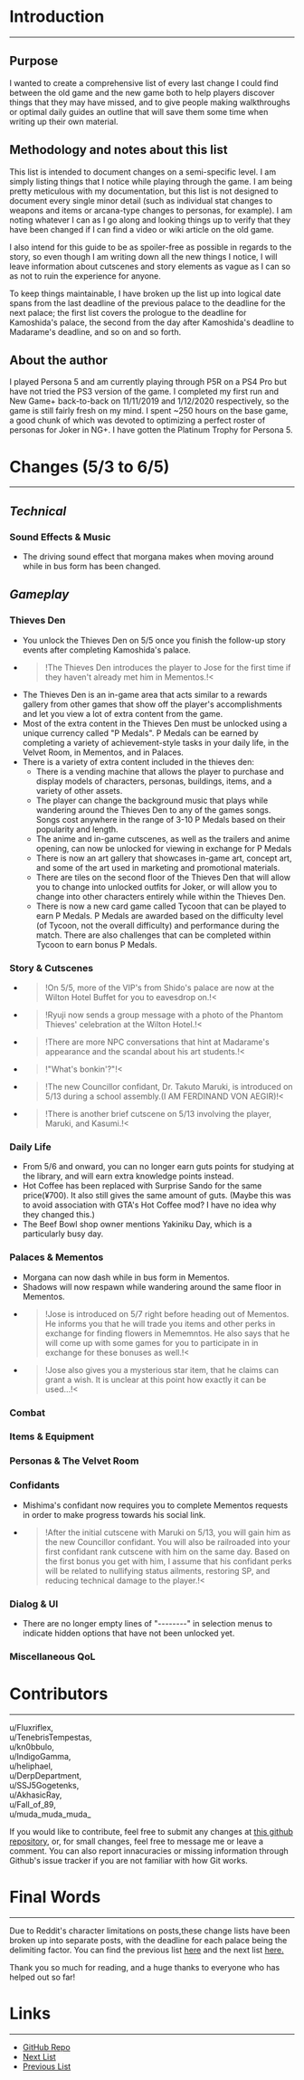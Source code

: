 
# Introduction
---

## Purpose

I wanted to create a comprehensive list of every last change I could find between the old game and the new game both to help players discover things that they may have missed, and to give people making walkthroughs or optimal daily guides an outline that will save them some time when writing up their own material.

## Methodology and notes about this list

This list is intended to document changes on a semi-specific level. I am simply listing things that I notice while playing through the game. I am being pretty meticulous with my documentation, but this list is not designed to document every single minor detail (such as individual stat changes to weapons and items or arcana-type changes to personas, for example). I am noting whatever I can as I go along and looking things up to verify that they have been changed if I can find a video or wiki article on the old game. 
  
I also intend for this guide to be as spoiler-free as possible in regards to the story, so even though I am writing down all the new things I notice, I will leave information about cutscenes and story elements as vague as I can so as not to ruin the experience for anyone.

To keep things maintainable, I have broken up the list up into logical date spans from the last deadline of the previous palace to the deadline for the next palace; the first list covers the prologue to the deadline for Kamoshida's palace, the second from the day after Kamoshida's deadline to Madarame's deadline, and so on and so forth.

## About the author

I played Persona 5 and am currently playing through P5R on a PS4 Pro but have not tried the PS3 version of the game. I completed my first run and New Game+ back-to-back on 11/11/2019 and 1/12/2020 respectively, so the game is still fairly fresh on my mind. I spent ~250 hours on the base game, a good chunk of which was devoted to optimizing a perfect roster of personas for Joker in NG+. I have gotten the Platinum Trophy for Persona 5.

# Changes (5/3 to 6/5)
---

## ***Technical***

### Sound Effects & Music

* The driving sound effect that morgana makes when moving around while in bus form has been changed.

## ***Gameplay***

### Thieves Den

* You unlock the Thieves Den on 5/5 once you finish the follow-up story events after completing Kamoshida's palace.
* >!The Thieves Den introduces the player to Jose for the first time if they haven't already met him in Mementos.!<
* The Thieves Den is an in-game area that acts similar to a rewards gallery from other games that show off the player's accomplishments and let you view a lot of extra content from the game.
* Most of the extra content in the Thieves Den must be unlocked using a unique currency called "P Medals". P Medals can be earned by completing a variety of achievement-style tasks in your daily life, in the Velvet Room, in Mementos, and in Palaces.
* There is a variety of extra content included in the thieves den:
    * There is a vending machine that allows the player to purchase and display models of characters, personas, buildings, items, and a variety of other assets.
    * The player can change the background music that plays while wandering around the Thieves Den to any of the games songs. Songs cost anywhere in the range of 3-10 P Medals based on their popularity and length. 
    * The anime and in-game cutscenes, as well as the trailers and anime opening, can now be unlocked for viewing in exchange for P Medals
    * There is now an art gallery that showcases in-game art, concept art, and some of the art used in marketing and promotional materials.
    * There are tiles on the second floor of the Thieves Den that will allow you to change into unlocked outfits for Joker, or will allow you to change into other characters entirely while within the Thieves Den.
    * There is now a new card game called Tycoon that can be played to earn P Medals. P Medals are awarded based on the difficulty level (of Tycoon, not the overall difficulty) and performance during the match. There are also challenges that can be completed within Tycoon to earn bonus P Medals.

### Story & Cutscenes

* >!On 5/5, more of the VIP's from Shido's palace are now at the Wilton Hotel Buffet for you to eavesdrop on.!<
* >!Ryuji now sends a group message with a photo of the Phantom Thieves' celebration at the Wilton Hotel.!<
* >!There are more NPC conversations that hint at Madarame's appearance and the scandal about his art students.!<
* >!"What's bonkin'?"!<
* >!The new Councillor confidant, Dr. Takuto Maruki, is introduced on 5/13 during a school assembly.(I AM FERDINAND VON AEGIR)!<
* >!There is another brief cutscene on 5/13 involving the player, Maruki, and Kasumi.!<

### Daily Life

* From 5/6 and onward, you can no longer earn guts points for studying at the library, and will earn extra knowledge points instead.
* Hot Coffee has been replaced with Surprise Sando for the same price(¥700). It also still gives the same amount of guts. (Maybe this was to avoid association with GTA's Hot Coffee mod? I have no idea why they changed this.)
* The Beef Bowl shop owner mentions Yakiniku Day, which is a particularly busy day.

### Palaces & Mementos

* Morgana can now dash while in bus form in Mementos.
* Shadows will now respawn while wandering around the same floor in Mementos.
* >!Jose is introduced on 5/7 right before heading out of Mementos. He informs you that he will trade you items and other perks in exchange for finding flowers in Mememntos. He also says that he will come up with some games for you to participate in in exchange for these bonuses as well.!<
* >!Jose also gives you a mysterious star item, that he claims can grant a wish. It is unclear at this point how exactly it can be used...!<

### Combat

### Items & Equipment

### Personas & The Velvet Room

### Confidants

* Mishima's confidant now requires you to complete Mementos requests in order to make progress towards his social link. 
* >!After the initial cutscene with Maruki on 5/13, you will gain him as the new Councillor confidant. You will also be railroaded into your first confidant rank cutscene with him on the same day. Based on the first bonus you get with him, I assume that his confidant perks will be related to nullifying status ailments, restoring SP, and reducing technical damage to the player.!<

### Dialog & UI

* There are no longer empty lines of "--------" in selection menus to indicate hidden options that have not been unlocked yet.

### Miscellaneous QoL


# Contributors
---

u/Fluxriflex,  
u/TenebrisTempestas,  
u/kn0bbulo,  
u/IndigoGamma,  
u/heliphael,  
u/DerpDepartment,  
u/SSJ5Gogetenks,  
u/AkhasicRay,  
u/Fall_of_89,  
u/muda_muda_muda_    

 If you would like to contribute, feel free to submit any changes at [this github repository](https://github.com/AverageCakeSlice/Persona-5-Royal-Differences), or, for small changes, feel free to message me or leave a comment. You can also report innacuracies or missing information through Github's issue tracker if you are not familiar with how Git works.

# Final Words
 ---

Due to Reddit's character limitations on posts,these change lists have been broken up into separate posts, with the deadline for each palace being the delimiting factor. You can find the previous list [here](https://redd.it/fz91lu "Prologue to 5/2") and the next list [here.](https://www.reddit.com/r/Persona5 "6/6 to 7/9")

 Thank you so much for reading, and a huge thanks to everyone who has helped out so far!

 # Links
---

* [GitHub Repo](https://github.com/AverageCakeSlice/Persona-5-Royal-Differences)
* [Next List](https://www.reddit.com/r/Persona5 "6/6 to 7/9")
* [Previous List](https://redd.it/fz91lu "Prologue to 5/2")